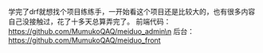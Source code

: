 学完了drf就想找个项目练练手，一开始看这个项目还是比较大的，也有很多内容自己没接触过，花了十多天总算弄完了。
前端代码：https://github.com/MumukoQAQ/meiduo_admin\n
后台：https://github.com/MumukoQAQ/meiduo_front
